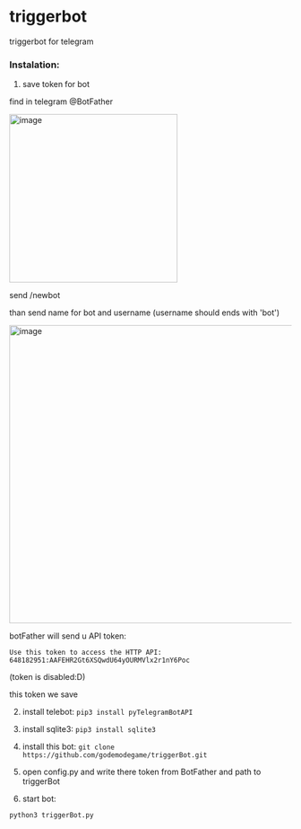 # triggerbot
triggerbot for telegram

### Instalation:

1) save token for bot

find in telegram @BotFather

<img width="300" alt="image" src="https://user-images.githubusercontent.com/33801227/53097991-bb179580-3533-11e9-94e6-3072b22c7888.png">

send /newbot

than send name for bot and username (username should ends with 'bot')

<img width="531" alt="image" src="https://user-images.githubusercontent.com/33801227/53098115-ffa33100-3533-11e9-982e-fe75aa6fd58a.png">

botFather will send u API token:

    Use this token to access the HTTP API:
    648182951:AAFEHR2Gt6XSQwdU64yOURMVlx2r1nY6Poc
    
(token is disabled:D)

this token we save

2) install telebot: `pip3 install pyTelegramBotAPI`

3) install sqlite3: `pip3 install sqlite3`

4) install this bot: `git clone https://github.com/godemodegame/triggerBot.git`

5) open config.py and write there token from BotFather and path to triggerBot

6) start bot:

`python3 triggerBot.py`

